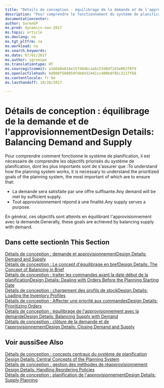 ```yaml
---
title: "Détails de conception - équilibrage de la demande et de l'approvisionnement"
description: "Pour comprendre le fonctionnement du système de planification, il est nécessaire de comprendre les objectifs prioritaires du système de planification."
documentationcenter: 
author: SorenGP
ms.prod: dynamics-nav-2017
ms.topic: article
ms.devlang: na
ms.tgt_pltfrm: na
ms.workload: na
ms.search.keywords: 
ms.date: 07/01/2017
ms.author: sgroespe
ms.translationtype: HT
ms.sourcegitcommit: a16640e014e157d4dbcaabc53d0df2d3e063f8f9
ms.openlocfilehash: 6d008f508059fdb04324d1cc400b8f85c3117f68
ms.contentlocale: fr-be
ms.lasthandoff: 10/26/2017

---
```

# <a name="design-details-balancing-demand-and-supply"></a><span data-ttu-id="008dc-103">Détails de conception : équilibrage de la demande et de l'approvisionnement</span><span class="sxs-lookup"><span data-stu-id="008dc-103">Design Details: Balancing Demand and Supply</span></span>
<span data-ttu-id="008dc-104">Pour comprendre comment fonctionne le système de planification, il est nécessaire de comprendre les objectifs priorisés du système de planification, dont les plus importants sont de s'assurer que :</span><span class="sxs-lookup"><span data-stu-id="008dc-104">To understand how the planning system works, it is necessary to understand the prioritized goals of the planning system, the most important of which are to ensure that:</span></span>  

- <span data-ttu-id="008dc-105">La demande sera satisfaite par une offre suffisante.</span><span class="sxs-lookup"><span data-stu-id="008dc-105">Any demand will be met by sufficient supply.</span></span>  
- <span data-ttu-id="008dc-106">Tout approvisionnement répond à une finalité.</span><span class="sxs-lookup"><span data-stu-id="008dc-106">Any supply serves a purpose.</span></span>  

<span data-ttu-id="008dc-107">En général, ces objectifs sont atteints en équilibrant l'approvisionnement avec la demande.</span><span class="sxs-lookup"><span data-stu-id="008dc-107">Generally, these goals are achieved by balancing supply with demand.</span></span>  

## <a name="in-this-section"></a><span data-ttu-id="008dc-108">Dans cette section</span><span class="sxs-lookup"><span data-stu-id="008dc-108">In This Section</span></span>  
[<span data-ttu-id="008dc-109">Détails de conception : demande et approvisionnement</span><span class="sxs-lookup"><span data-stu-id="008dc-109">Design Details: Demand and Supply</span></span>](design-details-demand-and-supply.md)  
[<span data-ttu-id="008dc-110">Détails de conception : Le concept d'équilibrage en bref</span><span class="sxs-lookup"><span data-stu-id="008dc-110">Design Details: The Concept of Balancing in Brief</span></span>](design-details-the-concept-of-balancing-in-brief.md)  
[<span data-ttu-id="008dc-111">Détails de conception : traiter les commandes avant la date début de la planification</span><span class="sxs-lookup"><span data-stu-id="008dc-111">Design Details: Dealing with Orders Before the Planning Starting Date</span></span>](design-details-dealing-with-orders-before-the-planning-starting-date.md)  
[<span data-ttu-id="008dc-112">Détails de conception : chargement des profils de stock</span><span class="sxs-lookup"><span data-stu-id="008dc-112">Design Details: Loading the Inventory Profiles</span></span>](design-details-loading-the-inventory-profiles.md)  
[<span data-ttu-id="008dc-113">Détails de conception : Affecter une priorité aux commandes</span><span class="sxs-lookup"><span data-stu-id="008dc-113">Design Details: Prioritizing Orders</span></span>](design-details-prioritizing-orders.md)  
[<span data-ttu-id="008dc-114">Détails de conception : équilibrage de l'approvisionnement avec la demande</span><span class="sxs-lookup"><span data-stu-id="008dc-114">Design Details: Balancing Supply with Demand</span></span>](design-details-balancing-supply-with-demand.md)  
[<span data-ttu-id="008dc-115">Détails de conception : clôture de la demande et de l'approvisionnement</span><span class="sxs-lookup"><span data-stu-id="008dc-115">Design Details: Closing Demand and Supply</span></span>](design-details-closing-demand-and-supply.md)  

## <a name="see-also"></a><span data-ttu-id="008dc-116">Voir aussi</span><span class="sxs-lookup"><span data-stu-id="008dc-116">See Also</span></span>  
<span data-ttu-id="008dc-117">[Détails de conception : concepts centraux du système de planification](design-details-central-concepts-of-the-planning-system.md) </span><span class="sxs-lookup"><span data-stu-id="008dc-117">[Design Details: Central Concepts of the Planning System](design-details-central-concepts-of-the-planning-system.md) </span></span>  
<span data-ttu-id="008dc-118">[Détails de conception : gestion des méthodes de réapprovisionnement](design-details-handling-reordering-policies.md) </span><span class="sxs-lookup"><span data-stu-id="008dc-118">[Design Details: Handling Reordering Policies](design-details-handling-reordering-policies.md) </span></span>  
[<span data-ttu-id="008dc-119">Détails de conception : planification de l'approvisionnement</span><span class="sxs-lookup"><span data-stu-id="008dc-119">Design Details: Supply Planning</span></span>](design-details-supply-planning.md)

